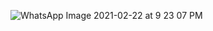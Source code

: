 ![WhatsApp Image 2021-02-22 at 9 23 07 PM](https://user-images.githubusercontent.com/47733983/108733371-75dc3300-7554-11eb-9baa-446283ff3071.jpeg)
